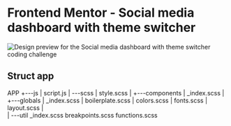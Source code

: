 # Frontend Mentor - Social media dashboard with theme switcher

![Design preview for the Social media dashboard with theme switcher coding challenge](./design/desktop-preview.jpg)

## Struct app
APP
+---js
|       script.js
|
\---scss
    |   style.scss
    |
    +---components
    |       _index.scss
    |
    +---globals
    |       _index.scss
    |       boilerplate.scss
    |       colors.scss
    |       fonts.scss
    |       layout.scss
    |      
    |
    \---util
            _index.scss
            breakpoints.scss
            functions.scss

